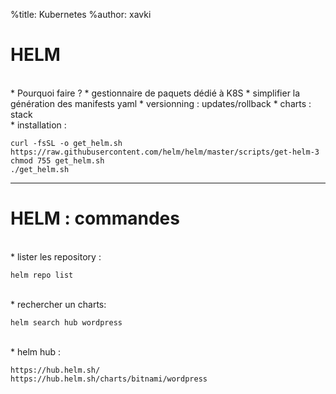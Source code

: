 %title: Kubernetes 
%author: xavki

# HELM


<br>
* Pourquoi faire ?
	* gestionnaire de paquets dédié à K8S
	* simplifier la génération des manifests yaml
	* versionning : updates/rollback
	* charts : stack

<br>
* installation :

```
curl -fsSL -o get_helm.sh https://raw.githubusercontent.com/helm/helm/master/scripts/get-helm-3
chmod 755 get_helm.sh 
./get_helm.sh
```

-------------------------------------------------------------------------

# HELM : commandes

<br>
* lister les repository :

```
helm repo list
```

<br>
* rechercher un charts:

```
helm search hub wordpress
```

<br>
* helm hub :

```
https://hub.helm.sh/
https://hub.helm.sh/charts/bitnami/wordpress
```
